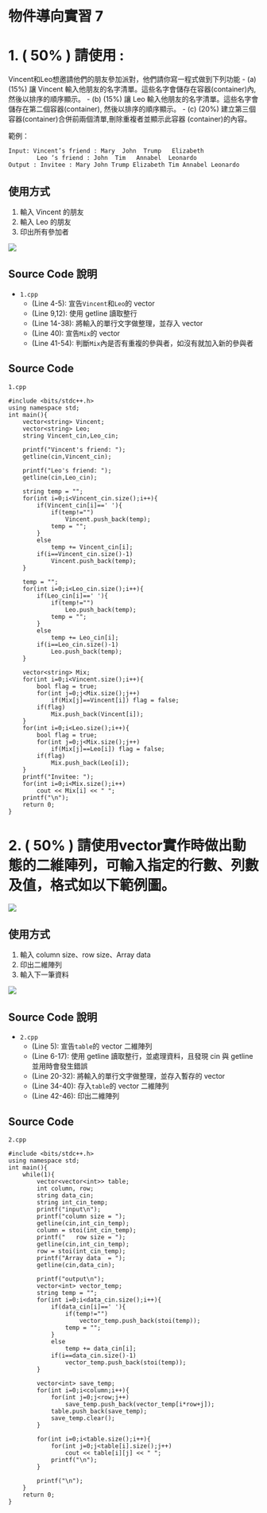 物件導向實習 7
===

# 1. ( 50% ) 請使用<vector> :  
Vincent和Leo想邀請他們的朋友參加派對，他們請你寫一程式做到下列功能
    - (a)	(15%) 讓 Vincent 輸入他朋友的名字清單。這些名字會儲存在容器(container)內,然後以排序的順序顯示。 
    - (b)	(15%) 讓 Leo 輸入他朋友的名字清單。這些名字會儲存在第二個容器(container), 然後以排序的順序顯示。 
    - (c)	(20%) 建立第三個容器(container)合併前兩個清單,刪除重複者並顯示此容器 (container)的內容。

範例：
```
Input: Vincent’s friend : Mary  John  Trump   Elizabeth 
        Leo ‘s friend : John  Tim   Annabel  Leonardo 
Output : Invitee : Mary John Trump Elizabeth Tim Annabel Leonardo
```


## 使用方式

1. 輸入 Vincent 的朋友
2. 輸入 Leo 的朋友
3. 印出所有參加者

![](https://i.imgur.com/6li6jtx.png)


## Source Code 說明

- `1.cpp`
    - (Line 4-5): 宣告`Vincent`和`Leo`的 vector
    - (Line 9,12): 使用 getline 讀取整行
    - (Line 14-38): 將輸入的單行文字做整理，並存入 vector
    - (Line 40): 宣告`Mix`的 vector
    - (Line 41-54): 判斷`Mix`內是否有重複的參與者，如沒有就加入新的參與者

## Source Code
`1.cpp`
```c=
#include <bits/stdc++.h>
using namespace std;
int main(){
	vector<string> Vincent;
	vector<string> Leo;
    string Vincent_cin,Leo_cin;
    
    printf("Vincent's friend: ");
    getline(cin,Vincent_cin);
    
    printf("Leo's friend: ");
    getline(cin,Leo_cin);
    
    string temp = "";
    for(int i=0;i<Vincent_cin.size();i++){
    	if(Vincent_cin[i]==' '){
    		if(temp!="")
    			Vincent.push_back(temp);
			temp = "";
		}
		else
			temp += Vincent_cin[i];
		if(i==Vincent_cin.size()-1)
			Vincent.push_back(temp);
	}
	
	temp = "";
    for(int i=0;i<Leo_cin.size();i++){
    	if(Leo_cin[i]==' '){
    		if(temp!="")
    			Leo.push_back(temp);
			temp = "";
		}
		else
			temp += Leo_cin[i];
		if(i==Leo_cin.size()-1)
			Leo.push_back(temp);
	}

	vector<string> Mix;
	for(int i=0;i<Vincent.size();i++){
		bool flag = true;
		for(int j=0;j<Mix.size();j++)
			if(Mix[j]==Vincent[i]) flag = false;
		if(flag)
			Mix.push_back(Vincent[i]);
	}
	for(int i=0;i<Leo.size();i++){
		bool flag = true;
		for(int j=0;j<Mix.size();j++)
			if(Mix[j]==Leo[i]) flag = false;
		if(flag)
			Mix.push_back(Leo[i]);
	}
	printf("Invitee: ");
	for(int i=0;i<Mix.size();i++)
		cout << Mix[i] << " ";
	printf("\n");
	return 0;
}
```

# 2. ( 50% ) 請使用vector實作時做出動態的二維陣列，可輸入指定的行數、列數及值，格式如以下範例圖。
![](https://i.imgur.com/EOlywBH.png)

## 使用方式

1. 輸入 column size、row size、Array data
2. 印出二維陣列
3. 輸入下一筆資料

![](https://i.imgur.com/kjpKWLN.png)


## Source Code 說明

- `2.cpp`
    - (Line 5): 宣告`table`的 vector 二維陣列
    - (Line 6-17): 使用 getline 讀取整行，並處理資料，且發現 cin 與 getline 並用時會發生錯誤
    - (Line 20-32): 將輸入的單行文字做整理，並存入暫存的 vector
    - (Line 34-40): 存入`table`的 vector 二維陣列
    - (Line 42-46): 印出二維陣列

## Source Code
`2.cpp`
```c=
#include <bits/stdc++.h>
using namespace std;
int main(){
	while(1){
		vector<vector<int>> table;
		int column, row;
		string data_cin;
		string int_cin_temp;
		printf("input\n");
		printf("column size = ");
		getline(cin,int_cin_temp);
		column = stoi(int_cin_temp);
		printf("   row size = ");
		getline(cin,int_cin_temp);
		row = stoi(int_cin_temp);
		printf("Array data  = ");
	    getline(cin,data_cin);
	    
	    printf("output\n");
	    vector<int> vector_temp;
	    string temp = "";
	    for(int i=0;i<data_cin.size();i++){
	    	if(data_cin[i]==' '){
	    		if(temp!="")
	    			vector_temp.push_back(stoi(temp));
				temp = "";
			}
			else
				temp += data_cin[i];
			if(i==data_cin.size()-1)
				vector_temp.push_back(stoi(temp));
		}
		
		vector<int> save_temp;
		for(int i=0;i<column;i++){
			for(int j=0;j<row;j++)
				save_temp.push_back(vector_temp[i*row+j]);
			table.push_back(save_temp);
			save_temp.clear();
		}
		
		for(int i=0;i<table.size();i++){
	        for(int j=0;j<table[i].size();j++)
	            cout << table[i][j] << " ";
	        printf("\n");
	    }
	    
	    printf("\n");
	}
	return 0;
}
```